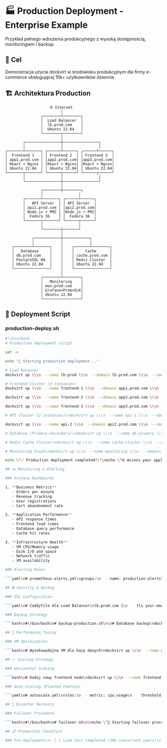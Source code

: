 # 🏭 Production Deployment - Enterprise Example

Przykład pełnego wdrożenia produkcyjnego z wysoką dostępnością, monitoringiem i backup.

## 🎯 Cel

Demonstracja użycia dockvirt w środowisku produkcyjnym dla firmy e-commerce obsługującej 10k+ użytkowników dziennie.

## 🏗️ Architektura Production

```
                    🌐 Internet
                         │
                ┌────────┴────────┐
                │  Load Balancer  │
                │  lb.prod.com    │
                │  Ubuntu 22.04   │
                └────────┬────────┘
                         │
        ┌────────────────┼────────────────┐
        │                │                │
┌───────┴───────┐ ┌──────┴──────┐ ┌──────┴──────┐
│  Frontend 1   │ │ Frontend 2  │ │ Frontend 3  │
│ app1.prod.com │ │app2.prod.com│ │app3.prod.com│
│ React + Nginx │ │React + Nginx│ │React + Nginx│
│ Ubuntu 22.04  │ │ Ubuntu 22.04│ │ Ubuntu 22.04│
└───────┬───────┘ └──────┬──────┘ └──────┬──────┘
        │                │                │
        └────────────────┼────────────────┘
                         │
                ┌────────┼────────┐
                │                │
        ┌───────┴───────┐ ┌──────┴──────┐
        │   API Server  │ │ API Server  │
        │ api1.prod.com │ │api2.prod.com│
        │ Node.js + PM2 │ │Node.js + PM2│
        │  Fedora 36    │ │  Fedora 36  │
        └───────┬───────┘ └──────┬──────┘
                │                │
                └────────┼───────┘
                         │
            ┌────────────┼────────────┐
            │            │            │
   ┌────────┴───────┐    │    ┌───────┴────────┐
   │   Database     │    │    │     Cache      │
   │ db.prod.com    │    │    │ cache.prod.com │
   │ PostgreSQL HA  │    │    │ Redis Cluster  │
   │ Ubuntu 22.04   │    │    │ Ubuntu 22.04   │
   └────────────────┘    │    └────────────────┘
                         │
                ┌────────┴────────┐
                │   Monitoring    │
                │ mon.prod.com    │
                │ Grafana+Prom+ELK│
                │ Ubuntu 22.04    │
                └─────────────────┘
```

## 🚀 Deployment Script

### production-deploy.sh

```bash
#!/bin/bash
# Production deployment script

set -e

echo "🚀 Starting production deployment..."

# Load Balancer
dockvirt up \\\n  --name lb-prod \\\n  --domain lb.prod.com \\\n  --image nginx-lb:prod \\\n  --port 80,443 \\\n  --mem 4096 \\\n  --os ubuntu22.04

# Frontend Cluster (3 instances)  
dockvirt up \\\n  --name frontend-1 \\\n  --domain app1.prod.com \\\n  --image ecommerce-frontend:v2.1.0 \\\n  --port 3000 \\\n  --mem 2048 \\\n  --os ubuntu22.04

dockvirt up \\\n  --name frontend-2 \\\n  --domain app2.prod.com \\\n  --image ecommerce-frontend:v2.1.0 \\\n  --port 3000 \\\n  --mem 2048 \\\n  --os ubuntu22.04

dockvirt up \\\n  --name frontend-3 \\\n  --domain app3.prod.com \\\n  --image ecommerce-frontend:v2.1.0 \\\n  --port 3000 \\\n  --mem 2048 \\\n  --os ubuntu22.04

# API Cluster (2 instances)\ndockvirt up \\\n  --name api-1 \\\n  --domain api1.prod.com \\\n  --image ecommerce-api:v2.1.0 \\\n  --port 8080 \\\n  --mem 8192 \\\n  --cpus 4 \\\n  --os fedora36

dockvirt up \\\n  --name api-2 \\\n  --domain api2.prod.com \\\n  --image ecommerce-api:v2.1.0 \\\n  --port 8080 \\\n  --mem 8192 \\\n  --cpus 4 \\\n  --os fedora36

# Database (Primary-Secondary)\ndockvirt up \\\n  --name db-primary \\\n  --domain db.prod.com \\\n  --image postgres-ha:13 \\\n  --port 5432 \\\n  --mem 16384 \\\n  --disk 500 \\\n  --cpus 8 \\\n  --os ubuntu22.04

# Redis Cache Cluster\ndockvirt up \\\n  --name cache-cluster \\\n  --domain cache.prod.com \\\n  --image redis-cluster:7 \\\n  --port 6379 \\\n  --mem 8192 \\\n  --os ubuntu22.04

# Monitoring Stack\ndockvirt up \\\n  --name monitoring \\\n  --domain mon.prod.com \\\n  --image monitoring-stack:latest \\\n  --port 3000,9090,5601 \\\n  --mem 8192 \\\n  --disk 200 \\\n  --os ubuntu22.04

echo \"✅ Production deployment completed!\"\necho \"🌐 Access your application at: https://lb.prod.com\"\necho \"📊 Monitoring: https://mon.prod.com\"\n```

## 📊 Monitoring & Alerting

### Grafana Dashboards

1. **Business Metrics**
   - Orders per minute
   - Revenue tracking  
   - User registrations
   - Cart abandonment rate

2. **Application Performance**
   - API response times
   - Frontend load times
   - Database query performance
   - Cache hit rates

3. **Infrastructure Health**
   - VM CPU/Memory usage
   - Disk I/O and space
   - Network traffic
   - VM availability

### Alerting Rules

```yaml\n# prometheus-alerts.yml\ngroups:\n  - name: production-alerts\n    rules:\n      - alert: HighAPILatency\n        expr: avg(api_request_duration_seconds) > 2\n        for: 5m\n        annotations:\n          summary: \"API latency is too high\"\n          \n      - alert: DatabaseConnectionsHigh\n        expr: postgres_connections_active > 80\n        for: 2m\n        annotations:\n          summary: \"Database connections approaching limit\"\n          \n      - alert: VMMemoryUsageHigh\n        expr: vm_memory_usage_percent > 85\n        for: 5m\n        annotations:\n          summary: \"VM memory usage is high\"\n```

## 🔒 Security & Backup

### SSL Configuration

```yaml\n# Caddyfile dla Load Balancer\nlb.prod.com {\n    tls your-email@company.com\n    \n    # Round-robin load balancing\n    reverse_proxy app1.prod.com app2.prod.com app3.prod.com {\n        health_check /health\n        health_check_interval 30s\n    }\n    \n    # Security headers\n    header {\n        Strict-Transport-Security \"max-age=31536000;\"\n        X-Content-Type-Options \"nosniff\"\n        X-Frame-Options \"DENY\"\n        X-XSS-Protection \"1; mode=block\"\n    }\n}\n```

### Backup Strategy

```bash\n#!/bin/bash\n# backup-production.sh\n\n# Database backup\ndockvirt exec db-primary -- pg_dump ecommerce > \"/backup/db-$(date +%Y%m%d).sql\"\n\n# VM snapshots  \nvirsh snapshot-create-as frontend-1 \"daily-$(date +%Y%m%d)\"\nvirsh snapshot-create-as api-1 \"daily-$(date +%Y%m%d)\"\nvirsh snapshot-create-as db-primary \"daily-$(date +%Y%m%d)\"\n\n# Upload to S3\naws s3 sync /backup/ s3://company-backups/dockvirt/\n\necho \"✅ Backup completed\"\n```

## 🎯 Performance Tuning

### VM Optimization

```bash\n# Wysokowydajne VM dla bazy danych\ndockvirt up \\\n  --name db-optimized \\\n  --domain db.prod.com \\\n  --image postgres-tuned:13 \\\n  --mem 32768 \\\n  --cpus 16 \\\n  --disk 1000 \\\n  --disk-type ssd \\\n  --cpu-model host-passthrough \\\n  --os ubuntu22.04\n```\n\n### Cache Configuration\n\n```redis\n# Redis optimization\nmaxmemory 6gb\nmaxmemory-policy allkeys-lru\nsave 900 1\nsave 300 10\nsave 60 10000\n```

## 📈 Scaling Strategy

### Horizontal Scaling

```bash\n# Dodaj nowy frontend node\ndockvirt up \\\n  --name frontend-4 \\\n  --domain app4.prod.com \\\n  --image ecommerce-frontend:v2.1.0 \\\n  --port 3000 \\\n  --mem 2048 \\\n  --os ubuntu22.04\n\n# Zaktualizuj load balancer\ndockvirt exec lb-prod -- update-upstream app4.prod.com\n```

### Auto-scaling (Planned Feature)

```yaml\n# autoscale.yml\nrules:\n  - metric: cpu_usage\n    threshold: 80\n    action: scale_up\n    max_instances: 10\n    \n  - metric: request_rate\n    threshold: 1000\n    action: scale_up\n    cooldown: 300s\n```

## 🚨 Disaster Recovery

### Failover Procedure

```bash\n#!/bin/bash\n# failover.sh\n\necho \"🚨 Starting failover procedure...\"\n\n# Promote secondary database\ndockvirt exec db-secondary -- promote-to-primary\n\n# Update API configuration\ndockvirt exec api-1 -- update-db-config db-secondary.prod.com\ndockvirt exec api-2 -- update-db-config db-secondary.prod.com\n\n# Health check\ncurl -f https://lb.prod.com/health || exit 1\n\necho \"✅ Failover completed successfully\"\n```

## 📋 Production Checklist

### Pre-deployment\n- [ ] Load test completed (10k concurrent users)\n- [ ] Security scan passed\n- [ ] Database migrations tested\n- [ ] Backup strategy verified\n- [ ] Monitoring dashboards configured\n- [ ] SSL certificates valid\n- [ ] DNS records updated\n\n### Post-deployment\n- [ ] Health checks passing\n- [ ] Monitoring alerts configured  \n- [ ] Performance metrics baseline\n- [ ] Backup job scheduled\n- [ ] Team notifications sent\n- [ ] Documentation updated\n\n## 💰 Cost Optimization\n\n### Resource Planning\n\n| Component | VM Count | vCPU | RAM | Storage | Monthly Cost* |\n|-----------|----------|------|-----|---------|---------------|\n| Load Balancer | 1 | 2 | 4GB | 50GB | $45 |\n| Frontend | 3 | 2 | 2GB | 20GB | $90 |\n| API | 2 | 4 | 8GB | 50GB | $160 |\n| Database | 1 | 8 | 32GB | 1TB | $320 |\n| Cache | 1 | 4 | 8GB | 100GB | $95 |\n| Monitoring | 1 | 4 | 8GB | 200GB | $105 |\n| **Total** | **9** | **30** | **70GB** | **1.49TB** | **$815** |\n\n*Estimated costs for cloud VM equivalent\n\n### Cost Saving Tips\n\n1. **Scheduled scaling** - Reduce VM size during low traffic\n2. **Spot instances** - Use for non-critical workloads  \n3. **Storage optimization** - Use different storage tiers\n4. **Reserved capacity** - Long-term commitments for discounts
